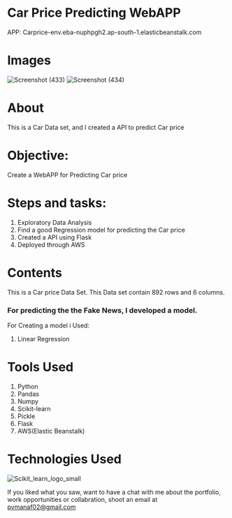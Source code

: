 
# Car Price Predicting WebAPP
 
APP: Carprice-env.eba-nuphpgh2.ap-south-1.elasticbeanstalk.com


# Images
![Screenshot (433)](https://user-images.githubusercontent.com/84491967/152542759-e141ea06-e5e8-4175-ab77-301ecef44a28.png)
![Screenshot (434)](https://user-images.githubusercontent.com/84491967/152542974-8cb4b0a6-fd3c-40c4-986e-d8acc70747f6.png)


# About

This is a Car Data set, and I created a API to predict Car price

# Objective: 
Create a WebAPP for Predicting Car price
# Steps and tasks:
1. Exploratory Data Analysis
2. Find a good Regression model for predicting the Car price
3. Created a API using Flask
4. Deployed through AWS




# Contents
This is a Car price Data Set. This Data set contain 892 rows and 6 columns.

### For predicting the the Fake News, I developed a model.

For Creating a model i Used:

1. Linear Regression



# Tools Used

1) Python
2) Pandas
3) Numpy
4) Scikit-learn
6) Pickle
7) Flask
8) AWS(Elastic Beanstalk)





# Technologies Used
![Scikit_learn_logo_small](https://upload.wikimedia.org/wikipedia/commons/0/05/Scikit_learn_logo_small.svg)

If you liked what you saw, want to have a chat with me about the portfolio, work opportunities or collabration, shoot an email at pvmanaf02@gmail.com


